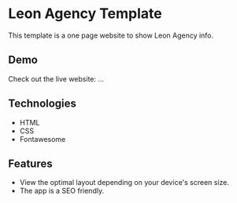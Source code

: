 # Leon Agency Template
This template is a one page website to show Leon Agency info.

## Demo

Check out the live website: ...

## Technologies

- HTML
- CSS
- Fontawesome

## Features

- View the optimal layout depending on your device's screen size.
- The app is a SEO friendly.